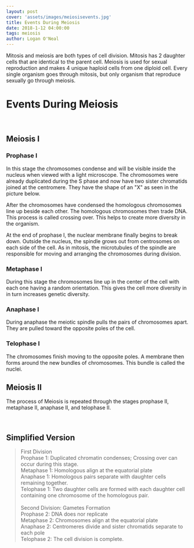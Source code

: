```yaml
---
layout: post
cover: 'assets/images/meiosisevents.jpg'
title: Events During Meiosis
date: 2018-1-12 04:00:00
tags: meiosis
author: Logan O'Neal
---
```

<p>
Mitosis and meiosis are both types of cell division. Mitosis has 2 daughter cells that are identical to the parent cell. Meiosis is used for sexual reproduction and makes 4 unique haploid cells from one diploid cell. Every single organism goes through mitosis, but only organism that reproduce sexually go through meiosis. </p>

<h1 id="heading1">Events During Meiosis</h1><br>

<h2>Meiosis I</h2>
<h3 id="heading3">Prophase I</h3>

<p>In this stage the chromosomes condense and will be visible inside the nucleus when viewed with a light microscope. The chromosomes were already duplicated during the S phase and now have two sister chromatids joined at the centromere. They have the shape of an "X" as seen in the picture below.</p>

<amp-img src="{{ site.baseurl }}assets/images/chromosome.gif" width="656" height="400" layout="responsive" alt="" class="mb3"></amp-img>

<p>After the chromosomes have condensed the homologous chromosomes line up beside each other. The homologous chromosomes then trade DNA. This process is called crossing over. This helps to create more diversity in the organism.</p>

<amp-img src="{{ site.baseurl }}assets/images/crossingover.jpg" width="656" height="500" layout="responsive" alt="" class="mb3"></amp-img>


At the end of prophase I, the nuclear membrane finally begins to break down. Outside the nucleus, the spindle grows out from centrosomes on each side of the cell. As in mitosis, the microtubules of the spindle are responsible for moving and arranging the chromosomes during division.


<h3 id="heading3">Metaphase I</h3>

<p>During this stage the chromosomes line up in the center of the cell with each one having a random orientation. This gives the cell more diversity in in turn increases genetic diversity. </p>

<amp-img src="{{ site.baseurl }}assets/images/metaphase.jpg" width="656" height="500" layout="responsive" alt="" class="mb3"></amp-img>


<h3 id="heading3">Anaphase I</h3>

<p>During anaphase the meiotic spindle pulls the pairs of chromosomes apart. They are pulled toward the opposite poles of the cell.</p>

<amp-img src="{{ site.baseurl }}assets/images/anaphase.jpg" width="656" height="500" layout="responsive" alt="" class="mb3"></amp-img>


<h3 id="heading3">Telophase I</h3>

<p>The chromosomes finish moving to the opposite poles. A membrane then forms around the new bundles of chromosomes. This bundle is called the nuclei.</p>

<amp-img src="{{ site.baseurl }}assets/images/telophase.jpg" width="656" height="500" layout="responsive" alt="" class="mb3"></amp-img>


<h2>Meiosis II</h2>

<p>The process of Meiosis is repeated through the stages prophase II, metaphase II, anaphase II, and telophase II. </p>
<br>

<amp-img src="{{ site.baseurl }}assets/images/meiosis2.jpg" width="656" height="500" layout="responsive" alt="" class="mb3"></amp-img>

<h2>Simplified Version</h2>


<blockquote>
First Division<br>
Prophase 1: Duplicated chromatin condenses; Crossing over can occur during this stage.<br>
Metaphase 1: Homologous align at the equatorial plate <br>
Anaphase 1: Homologous pairs separate with daughter cells remaining together.<br>
Telophase 1: Two daughter cells are formed with each daughter cell containing one chromosome of the homologous pair.<br><br>
Second Division: Gametes Formation<br>
Prophase 2: DNA does nor replicate <br>
Metaphase 2:  Chromosomes align at the equatorial plate<br>
Anaphase 2: Centromeres divide and sister chromatids separate to each pole<br>
Telophase 2: The cell division is complete.  <br>
</blockquote>